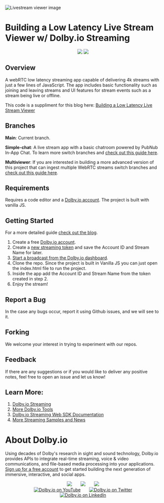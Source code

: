 ![Livestream viewer image](img/livestream-demo.PNG)
# Building a Low Latency Live Stream Viewer w/ Dolby.io Streaming
<div align="center">

[![](https://data.jsdelivr.com/v1/package/npm/@millicast/sdk/badge)](https://www.jsdelivr.com/package/npm/@millicast/sdk) [![](https://img.shields.io/badge/view-Documentation-blue?style=flat-square)](https://docs.dolby.io/streaming-apis/docs/web) 
</div>

## Overview
 A webRTC low latency streaming app capable of delivering 4k streams with just a few lines of JavaScript. The app includes basic functionality such as joining and leaving streams and UI features for stream events such as a stream being live or offline.

This code is a suppliment for this blog here: [Building a Low Latency Live Stream Viewer](https://dolby.io/blog/building-a-low-latency-livestream-viewer-with-webrtc-millicast/)

## Branches

**Main**: Current branch.

**Simple-chat**: A live stream app with a basic chatroom powered by PubNub In-App Chat. To learn more switch branches and [check out this guide here](https://dolby.io/blog/adding-pubnub-in-app-chat-to-your-webrtc-live-stream-app/).

**Multiviewer**: If you are interested in building a more advanced version of this project that can ingest multiple WebRTC streams switch branches and [check out this guide here](https://dolby.io/blog/building-a-webrtc-live-stream-multiviewer-app/).

## Requirements 
Requires a code editor and a [Dolby.io account](https://dashboard.dolby.io/signup). The project is built with vanilla JS.

## Getting Started 
For a more detailed guide [check out the blog](https://dolby.io/blog/building-a-low-latency-livestream-viewer-with-webrtc-millicast/).

1. Create a free  [Dolby.io account](https://dashboard.dolby.io/signup).
2. Create a [new streaming token](https://docs.dolby.io/streaming-apis/docs/managing-your-tokens) and save the Account ID and Stream Name for later.
3. [Start a broadcast from the Dolby.io dashboard](https://docs.dolby.io/streaming-apis/docs/how-to-broadcast-in-dashboard).
4. Clone the repo. Since the project is built in Vanilla JS you can just open the index.html file to run the project.
5. Inside the app add the Account ID and Stream Name from the token created in step 2.
6. Enjoy the stream!

## Report a Bug 
In the case any bugs occur, report it using Github issues, and we will see to it. 

## Forking
We welcome your interest in trying to experiment with our repos.
## Feedback 
If there are any suggestions or if you would like to deliver any positive notes, feel free to open an issue and let us know!

## Learn More:
1. [Dolby.io Streaming](https://dolby.io/products/real-time-streaming/)
2. [More Dolby.io Tools](https://dolby.io/)
3. [Dolby.io Streaming Web SDK Documentation](https://docs.dolby.io/streaming-apis/docs/web)
4. [More Streaming Samples and News](https://github.com/millicast/millicast-sdk)

# About Dolby.io

Using decades of Dolby's research in sight and sound technology, Dolby.io provides APIs to integrate real-time streaming, voice & video communications, and file-based media processing into your applications. [Sign up for a free account](https://dashboard.dolby.io/signup/) to get started building the next generation of immersive, interactive, and social apps.

<div align="center">
  <a href="https://dolby.io/" target="_blank"><img src="https://img.shields.io/badge/Dolby.io-0A0A0A?style=for-the-badge&logo=dolby&logoColor=white"/></a>
&nbsp; &nbsp; &nbsp;
  <a href="https://docs.dolby.io/" target="_blank"><img src="https://img.shields.io/badge/Dolby.io-Docs-0A0A0A?style=for-the-badge&logoColor=white"/></a>
&nbsp; &nbsp; &nbsp;
  <a href="https://dolby.io/blog/category/developer/" target="_blank"><img src="https://img.shields.io/badge/Dolby.io-Blog-0A0A0A?style=for-the-badge&logoColor=white"/></a>
</div>

<div align="center">
&nbsp; &nbsp; &nbsp;
  <a href="https://youtube.com/@dolbyio" target="_blank"><img src="https://img.shields.io/badge/YouTube-red?style=flat-square&logo=youtube&logoColor=white" alt="Dolby.io on YouTube"/></a>
&nbsp; &nbsp; &nbsp; 
  <a href="https://twitter.com/dolbyio" target="_blank"><img src="https://img.shields.io/badge/Twitter-blue?style=flat-square&logo=twitter&logoColor=white" alt="Dolby.io on Twitter"/></a>
&nbsp; &nbsp; &nbsp;
  <a href="https://www.linkedin.com/company/dolbyio/" target="_blank"><img src="https://img.shields.io/badge/LinkedIn-0077B5?style=flat-square&logo=linkedin&logoColor=white" alt="Dolby.io on LinkedIn"/></a>
</div>